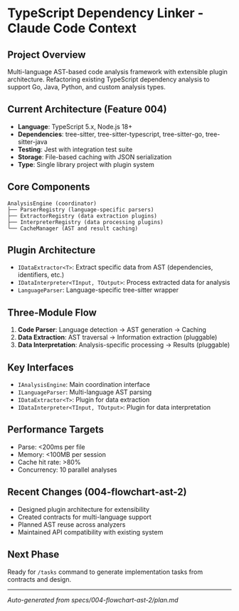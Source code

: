 # TypeScript Dependency Linker - Claude Code Context

## Project Overview
Multi-language AST-based code analysis framework with extensible plugin architecture. Refactoring existing TypeScript dependency analysis to support Go, Java, Python, and custom analysis types.

## Current Architecture (Feature 004)
- **Language**: TypeScript 5.x, Node.js 18+
- **Dependencies**: tree-sitter, tree-sitter-typescript, tree-sitter-go, tree-sitter-java
- **Testing**: Jest with integration test suite
- **Storage**: File-based caching with JSON serialization
- **Type**: Single library project with plugin system

## Core Components
```
AnalysisEngine (coordinator)
├── ParserRegistry (language-specific parsers)
├── ExtractorRegistry (data extraction plugins)
├── InterpreterRegistry (data processing plugins)
└── CacheManager (AST and result caching)
```

## Plugin Architecture
- `IDataExtractor<T>`: Extract specific data from AST (dependencies, identifiers, etc.)
- `IDataInterpreter<TInput, TOutput>`: Process extracted data for analysis
- `LanguageParser`: Language-specific tree-sitter wrapper

## Three-Module Flow
1. **Code Parser**: Language detection → AST generation → Caching
2. **Data Extraction**: AST traversal → Information extraction (pluggable)
3. **Data Interpretation**: Analysis-specific processing → Results (pluggable)

## Key Interfaces
- `IAnalysisEngine`: Main coordination interface
- `ILanguageParser`: Multi-language AST parsing
- `IDataExtractor<T>`: Plugin for data extraction
- `IDataInterpreter<TInput, TOutput>`: Plugin for data interpretation

## Performance Targets
- Parse: <200ms per file
- Memory: <100MB per session
- Cache hit rate: >80%
- Concurrency: 10 parallel analyses

## Recent Changes (004-flowchart-ast-2)
- Designed plugin architecture for extensibility
- Created contracts for multi-language support
- Planned AST reuse across analyzers
- Maintained API compatibility with existing system

## Next Phase
Ready for `/tasks` command to generate implementation tasks from contracts and design.

---
*Auto-generated from specs/004-flowchart-ast-2/plan.md*